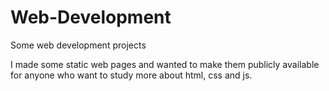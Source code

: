 # Web-Development

Some web development projects

I made some static web pages and wanted to make them publicly available for anyone who want to study more about html, css and js.

